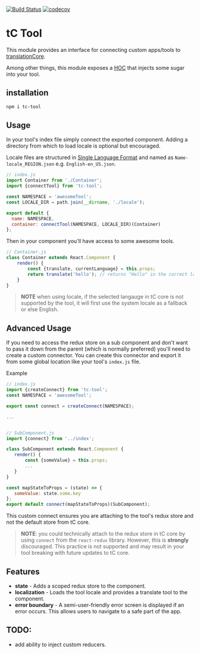 [![Build Status](https://travis-ci.org/translationCoreApps/tc-tool.svg?branch=master)](https://travis-ci.org/translationCoreApps/tc-tool)
[![codecov](https://codecov.io/gh/translationCoreApps/tc-tool/branch/master/graph/badge.svg)](https://codecov.io/gh/translationCoreApps/tc-tool)

# tC Tool

This module provides an interface for connecting custom apps/tools
to [translationCore](https://github.com/unfoldingWord-dev/translationCore).

Among other things, this module exposes a [HOC](https://reactjs.org/docs/higher-order-components.html)
that injects some sugar into your tool.

## installation

```bash
npm i tc-tool
```

## Usage

In your tool's index file simply connect the exported component.
Adding a directory from which to load locale is optional but encouraged.

Locale files are structured in [Single Language Format](https://ryandrewjohnson.github.io/react-localize-redux/formatting-translation-data/)
and named as `Name-locale_REGION.json` e.g. `English-en_US.json`.
```js
// index.js
import Container from './Container';
import {connectTool} from 'tc-tool';

const NAMESPACE = 'awesomeTool';
const LOCALE_DIR = path.join(__dirname, './locale');

export default {
  name: NAMESPACE,
  container: connectTool(NAMESPACE, LOCALE_DIR)(Container)
};
```

Then in your component you'll have access to some awesome tools.
```js
// Container.js
class Container extends React.Component {
    render() {
        const {translate, currentLanguage} = this.props;
        return translate('hello'); // returns "Hello" in the correct language
    }
}
```

> **NOTE** when using locale, if the selected langauge in tC core is not supported by
> the tool, it will first use the system locale as a fallback or else English.

## Advanced Usage

If you need to access the redux store on a sub component and don't want to
pass it down from the parent (which is normally preferred) you'll need to
create a custom connector. You can create this connector and export it from
some global location like your tool's `index.js` file.
 
 Example
 ```js
// index.js
import {createConnect} from 'tc-tool';
const NAMESPACE = 'awesomeTool';

export const connect = createConnect(NAMESPACE);

...


// SubComponent.js
import {connect} from '../index';

class SubComponent extends React.Component {
    render() {
        const {someValue} = this.props;
        ...
    }
}

const mapStateToProps = (state) => {
    someValue: state.some.key
};
export default connect(mapStateToProps)(SubComponent);

```

This custom connect ensures you are attaching to the tool's redux store and not
the default store from tC core.

> **NOTE**: you could technically attach to the redux store in tC core by using
> `connect` from the `react-redux` library. However, this is **strongly** discouraged.
> This practice is not supported and may result in your tool breaking with
> future updates to tC core.

## Features

* **state** - Adds a scoped redux store to the component.
* **localization** - Loads the tool locale and provides a translate tool to the component.
* **error boundary** - A semi-user-friendly error screen is displayed if an error occurs. This allows users to navigate to a safe part of the app.

## TODO:

* add ability to inject custom reducers.